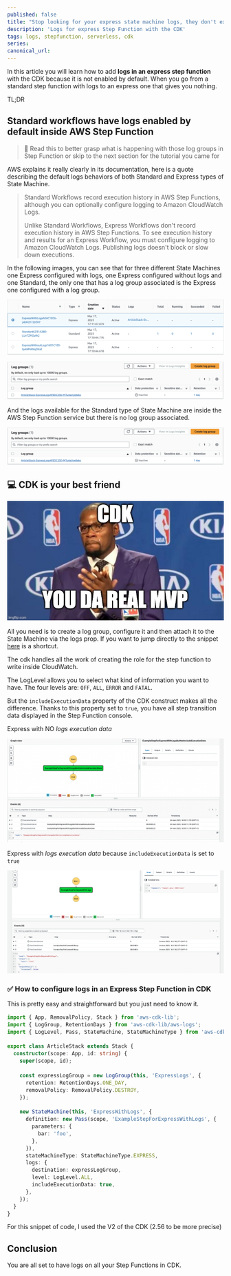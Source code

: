 ```yaml
---
published: false
title: "Stop looking for your express state machine logs, they don't exist"
description: 'Logs for express Step Function with the CDK'
tags: logs, stepfunction, serverless, cdk
series:
canonical_url:
---
```


In this article you will learn how to add **logs in an express step function** with the CDK because it is not enabled by default. When you go from a standard step function with logs to an express one that gives you nothing.

TL;DR

## Standard workflows have logs enabled by default inside AWS Step Function
> :orange_book: Read this to better grasp what is happening with those log groups in Step Function or skip to the next section for the tutorial you came for

AWS explains it really clearly in its documentation, here is a quote describing the default logs behaviors of both Standard and Express types of State Machine.

>Standard Workflows record execution history in AWS Step Functions, although you can optionally configure logging to Amazon CloudWatch Logs.
>
>Unlike Standard Workflows, Express Workflows don't record execution history in AWS Step Functions. To see execution history and results for an Express Workflow, you must configure logging to Amazon CloudWatch Logs. Publishing logs doesn't block or slow down executions.

In the following images, you can see that for three different State Machines one Express configured with logs, one Express configured without logs and one Standard, the only one that has a log group associated is the Express one configured with a log group.

![Three types of state machine](./assets/three-types-of-state-machine.png 'Three types of state machine')

![One log group associated to one of the Express State machine](./assets/one-log-group.png 'One log group associated to one of the Express State machine')

And the logs available for the Standard type of State Machine are inside the AWS Step Function service but there is no log group associated.

![Logs of Standard State Machine is in the AWS Step Function service](./assets/one-log-group.png 'Logs of Standard State Machine is in the AWS Step Function service')

## :computer: CDK is your best friend

![CDK is da real MVP](./assets/youDaRealMVP.jpeg 'CDK is da real MVP')

All you need is to create a log group, configure it and then attach it to the State Machine via the logs prop. If you want to jump directly to the snippet [here](#white_check_mark-how-to-configure-logs-in-an-express-step-function-in-cdk) is a shortcut.

The cdk handles all the work of creating the role for the step function to write inside CloudWatch.

The LogLevel allows you to select what kind of information you want to have. The four levels are: `OFF`, `ALL`, `ERROR` and `FATAL`.

But the `includeExecutionData` property of the CDK construct makes all the difference. Thanks to this property set to `true`, you have all step transition data displayed in the Step Function console.

Express with NO *logs execution data*

![Express with NO logs execution data](./assets/express-with-logs-but-not-includeExecutionData-exe-logs.png 'Express with NO logs execution data')

Express with *logs execution data* because `includeExecutionData` is set to `true`

![Express with logs execution data because includeExecutionData is set to true](./assets/express-with-logs-exe-logs.png 'Express with logs execution data because includeExecutionData is set to true')

### :white_check_mark: How to configure logs in an Express Step Function in CDK

This is pretty easy and straightforward but you just need to know it.

```ts
import { App, RemovalPolicy, Stack } from 'aws-cdk-lib';
import { LogGroup, RetentionDays } from 'aws-cdk-lib/aws-logs';
import { LogLevel, Pass, StateMachine, StateMachineType } from 'aws-cdk-lib/aws-stepfunctions';

export class ArticleStack extends Stack {
  constructor(scope: App, id: string) {
    super(scope, id);

    const expressLogGroup = new LogGroup(this, 'ExpressLogs', {
      retention: RetentionDays.ONE_DAY,
      removalPolicy: RemovalPolicy.DESTROY,
    });

    new StateMachine(this, 'ExpressWithLogs', {
      definition: new Pass(scope, 'ExampleStepForExpressWithLogs', {
        parameters: {
          bar: 'foo',
        },
      }),
      stateMachineType: StateMachineType.EXPRESS,
      logs: {
        destination: expressLogGroup,
        level: LogLevel.ALL,
        includeExecutionData: true,
      },
    });
  }
}
```

For this snippet of code, I used the V2 of the CDK (2.56 to be more precise)

## Conclusion

You are all set to have logs on all your Step Functions in CDK.
